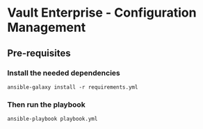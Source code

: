 # Vault Enterprise - Configuration Management

## Pre-requisites

### Install the needed dependencies

```shell
ansible-galaxy install -r requirements.yml
```

### Then run the playbook

```shell
ansible-playbook playbook.yml
```
